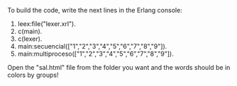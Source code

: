 To build the code, write the next lines in the Erlang console:
1. leex:file("lexer.xrl").
2. c(main).
3. c(lexer).
4. main:secuencial(["1","2","3","4","5","6","7","8","9"]).
4. main:multiproceso(["1","2","3","4","5","6","7","8","9"]).

Open the "sal.html" file from the folder you want and the words should be in colors by groups!